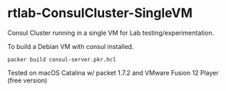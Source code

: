 # rtlab-ConsulCluster-SingleVM
Consul Cluster running in a single VM for Lab testing/experimentation.

To build a Debian VM with consul installed.

`packer build consul-server.pkr.hcl`

Tested on macOS Catalina w/ packet 1.7.2 and VMware Fusion 12 Player (free version)
